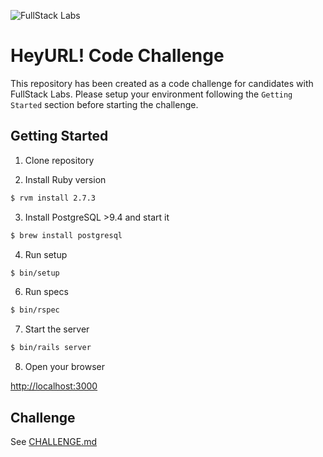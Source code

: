 ﻿![FullStack Labs](app/assets/images/FSL-logo-portrait.png)

# HeyURL! Code Challenge

This repository has been created as a code challenge for candidates with
FullStack Labs. Please setup your environment following the `Getting Started`
section before starting the challenge.

## Getting Started

1. Clone repository

2. Install Ruby version

```sh
$ rvm install 2.7.3
```

3. Install PostgreSQL >9.4 and start it

```sh
$ brew install postgresql
```

4. Run setup

```sh
$ bin/setup
```

6. Run specs

```sh
$ bin/rspec
```

7. Start the server

```sh
$ bin/rails server
```

8. Open your browser

[http://localhost:3000](http://localhost:3000/)

## Challenge
See [CHALLENGE.md](./CHALLENGE.md)